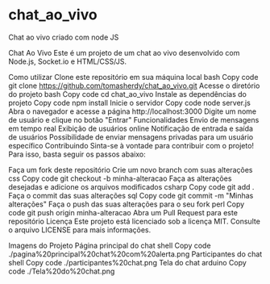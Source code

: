 # chat_ao_vivo
Chat ao vivo criado com node JS

Chat Ao Vivo
Este é um projeto de um chat ao vivo desenvolvido com Node.js, Socket.io e HTML/CSS/JS.

Como utilizar
Clone este repositório em sua máquina local
bash
Copy code
git clone https://github.com/tomasherdy/chat_ao_vivo.git
Acesse o diretório do projeto
bash
Copy code
cd chat_ao_vivo
Instale as dependências do projeto
Copy code
npm install
Inicie o servidor
Copy code
node server.js
Abra o navegador e acesse a página http://localhost:3000
Digite um nome de usuário e clique no botão "Entrar"
Funcionalidades
Envio de mensagens em tempo real
Exibição de usuários online
Notificação de entrada e saída de usuários
Possibilidade de enviar mensagens privadas para um usuário específico
Contribuindo
Sinta-se à vontade para contribuir com o projeto! Para isso, basta seguir os passos abaixo:

Faça um fork deste repositório
Crie um novo branch com suas alterações
css
Copy code
git checkout -b minha-alteracao
Faça as alterações desejadas e adicione os arquivos modificados
csharp
Copy code
git add .
Faça o commit das suas alterações
sql
Copy code
git commit -m "Minhas alterações"
Faça o push das suas alterações para o seu fork
perl
Copy code
git push origin minha-alteracao
Abra um Pull Request para este repositório
Licença
Este projeto está licenciado sob a licença MIT. Consulte o arquivo LICENSE para mais informações.

Imagens do Projeto
Página principal do chat
shell
Copy code
./pagina%20principal%20chat%20com%20alerta.png
Participantes do chat
shell
Copy code
./participantes%20chat.png
Tela do chat
arduino
Copy code
./Tela%20do%20chat.png
